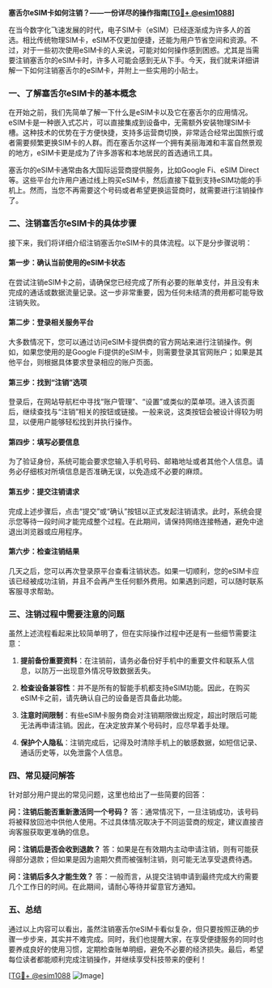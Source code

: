 **塞舌尔eSIM卡如何注销？——一份详尽的操作指南[[TG💪+ @esim1088](https://t.me/s/esim1088)]**

在当今数字化飞速发展的时代，电子SIM卡（eSIM）已经逐渐成为许多人的首选。相比传统物理SIM卡，eSIM不仅更加便捷，还能为用户节省空间和资源。不过，对于一些初次使用eSIM卡的人来说，可能对如何操作感到困惑。尤其是当需要注销塞舌尔的eSIM卡时，许多人可能会感到无从下手。今天，我们就来详细讲解一下如何注销塞舌尔的eSIM卡，并附上一些实用的小贴士。

### 一、了解塞舌尔eSIM卡的基本概念

在开始之前，我们先简单了解一下什么是eSIM卡以及它在塞舌尔的应用情况。eSIM卡是一种嵌入式芯片，可以直接集成到设备中，无需额外安装物理SIM卡槽。这种技术的优势在于方便快捷，支持多运营商切换，非常适合经常出国旅行或者需要频繁更换SIM卡的人群。而在塞舌尔这样一个拥有美丽海滩和丰富自然景观的地方，eSIM卡更是成为了许多游客和本地居民的首选通讯工具。

塞舌尔的eSIM卡通常由各大国际运营商提供服务，比如Google Fi、eSIM Direct等。这些平台允许用户通过线上购买eSIM卡，然后直接下载到支持eSIM功能的手机上。然而，当您不再需要这个号码或者希望更换运营商时，就需要进行注销操作了。

### 二、注销塞舌尔eSIM卡的具体步骤

接下来，我们将详细介绍注销塞舌尔eSIM卡的具体流程。以下是分步骤说明：

#### 第一步：确认当前使用的eSIM卡状态

在尝试注销eSIM卡之前，请确保您已经完成了所有必要的账单支付，并且没有未完成的通话或数据流量记录。这一步非常重要，因为任何未结清的费用都可能导致注销失败。

#### 第二步：登录相关服务平台

大多数情况下，您可以通过访问eSIM卡提供商的官方网站来进行注销操作。例如，如果您使用的是Google Fi提供的eSIM卡，则需要登录其官网账户；如果是其他平台，则根据具体要求登录相应的账户页面。

#### 第三步：找到“注销”选项

登录后，在网站导航栏中寻找“账户管理”、“设置”或类似的菜单项。进入该页面后，继续查找与“注销”相关的按钮或链接。一般来说，这类按钮会被设计得较为明显，以便用户能够轻松找到并执行操作。

#### 第四步：填写必要信息

为了验证身份，系统可能会要求您输入手机号码、邮箱地址或者其他个人信息。请务必仔细核对所填信息是否准确无误，以免造成不必要的麻烦。

#### 第五步：提交注销请求

完成上述步骤后，点击“提交”或“确认”按钮以正式发起注销请求。此时，系统会提示您等待一段时间才能完成整个过程。在此期间，请保持网络连接畅通，避免中途退出浏览器或应用程序。

#### 第六步：检查注销结果

几天之后，您可以再次登录原平台查看注销状态。如果一切顺利，您的eSIM卡应该已经被成功注销，并且不会再产生任何额外费用。如果遇到问题，可以随时联系客服寻求帮助。

### 三、注销过程中需要注意的问题

虽然上述流程看起来比较简单明了，但在实际操作过程中还是有一些细节需要注意：

1. **提前备份重要资料**：在注销前，请务必备份好手机中的重要文件和联系人信息，以防万一出现意外情况导致数据丢失。
   
2. **检查设备兼容性**：并不是所有的智能手机都支持eSIM功能。因此，在购买eSIM卡之前，请先确认自己的设备是否具备此功能。

3. **注意时间限制**：有些eSIM卡服务商会对注销期限做出规定，超出时限后可能无法再申请注销。因此，在决定放弃某个号码时，应尽早着手处理。

4. **保护个人隐私**：注销完成后，记得及时清除手机上的敏感数据，如短信记录、通话历史等，以免泄露个人信息。

### 四、常见疑问解答

针对部分用户提出的常见问题，这里也给出了一些简要的回答：

**问：注销后能否重新激活同一个号码？**
答：通常情况下，一旦注销成功，该号码将被释放回池中供他人使用。不过具体情况取决于不同运营商的规定，建议直接咨询客服获取更准确的信息。

**问：注销后是否会收到退款？**
答：如果是在有效期内主动申请注销，则有可能获得部分退款；但如果是因为逾期欠费而被强制注销，则可能无法享受退费待遇。

**问：注销后多久才能生效？**
答：一般而言，从提交注销申请到最终完成大约需要几个工作日的时间。在此期间，请耐心等待并留意官方通知。

### 五、总结

通过以上内容可以看出，虽然注销塞舌尔eSIM卡看似复杂，但只要按照正确的步骤一步步来，其实并不难完成。同时，我们也提醒大家，在享受便捷服务的同时也要养成良好的使用习惯，定期检查账单明细，避免不必要的经济损失。最后，希望每位读者都能顺利完成注销操作，并继续享受科技带来的便利！

[[TG💪+ @esim1088](https://t.me/s/esim1088) ![Image](https://i.postimg.cc/4NQfJmqS/Snipaste-2025-05-13-00-14-12.png)]